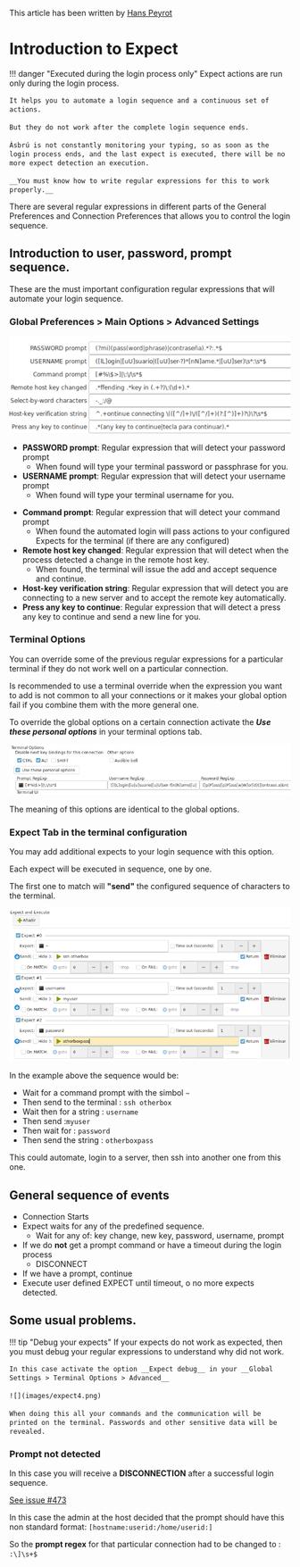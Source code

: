 This article has been written by [Hans Peyrot](https://github.com/hanspr)

# Introduction to Expect

!!! danger "Executed during the login process only"
    Expect actions are run only during the login process.

    It helps you to automate a login sequence and a continuous set of actions.

    But they do not work after the complete login sequence ends.

    Ásbrú is not constantly monitoring your typing, so as soon as the login process ends, and the last expect is executed, there will be no more expect detection an execution.

    __You must know how to write regular expressions for this to work properly.__


There are several regular expressions in different parts of the General Preferences and Connection Preferences that allows you to control the login sequence.


## Introduction to user, password, prompt sequence.

These are the must important configuration regular expressions that will automate your login sequence.

### Global Preferences > Main Options > Advanced Settings

![](images/expect1.png)

+ __PASSWORD prompt__: Regular expression that will detect your password prompt
    - When found will type your terminal password or passphrase for you.
+ __USERNAME prompt__: Regular expression that will detect your username prompt
    - When found will type your terminal username for you.
* __Command prompt__: Regular expression that will detect your command prompt
    - When found the automated login will pass actions to your configured Expects for the terminal (if there are any configured)
* __Remote host key changed__: Regular expression that will detect when the process detected a change in the remote host key.
    - When found, the terminal will issue the add and accept sequence and continue.
* __Host-key verification string__: Regular expression that will detect you are connecting to a new server and to accept the remote key automatically.
* __Press any key to continue__: Regular expression that will detect a press any key to continue and send a new line for you.

### Terminal Options

You can override some of the previous regular expressions for a particular terminal if they do not work well on a particular connection.

Is recommended to use a terminal override when the expression you want to add is not common to all your connections or it makes your global option fail if you combine them with the more general one.

To override the global options on a certain connection activate the ___Use these personal options___ in your terminal options tab.

![](images/expect2.png)

The meaning of this options are identical to the global options.

### Expect Tab in the terminal configuration

You may add additional expects to your login sequence with this option.

Each expect will be executed in sequence, one by one.

The first one to match will __"send"__ the configured sequence of characters to the terminal.

![](images/expect3.png)

In the example above the sequence would be:

+ Wait for a command prompt with the simbol `~`
+ Then send to the terminal : `ssh otherbox`
+ Wait then for a string : `username`
+ Then send :`myuser`
+ Then wait for : `password`
+ Then send the string : `otherboxpass`

This could automate, login to a server, then ssh into another one from this one.

## General sequence of events

+ Connection Starts
+ Expect waits for any of the predefined sequence.
    - Wait for any of: key change, new key, password, username, prompt
+ If we do __not__ get a prompt command or have a timeout during the login process
    - DISCONNECT
+ If we have a prompt, continue
+ Execute user defined EXPECT until timeout, o no more expects detected.

## Some usual problems.

!!! tip "Debug your expects"
    If your expects do not work as expected, then you must debug your regular expressions to understand why did not work.

    In this case activate the option __Expect debug__ in your __Global Settings > Terminal Options > Advanced__

    ![](images/expect4.png)

    When doing this all your commands and the communication will be printed on the terminal. Passwords and other sensitive data will be revealed.


### Prompt not detected

In this case you will receive a __DISCONNECTION__ after a successful login sequence.

[See issue #473](https://github.com/asbru-cm/asbru-cm/issues/473#issuecomment-601076625)

In this case the admin at the host decided that the prompt should have this non standard format: `[hostname:userid:/home/userid:]`

So the __prompt regex__ for that particular connection had to be changed to : `:\]\s+$`

